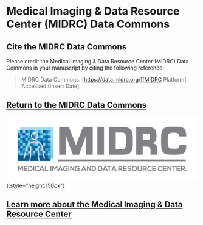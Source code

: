 # Medical Imaging & Data Resource Center (MIDRC) Data Commons

## Cite the MIDRC Data Commons

Please credit the Medical Imaging & Data Resource Center (MIDRC) Data Commons in your manuscript by citing the following reference:

> MIDRC Data Commons. [https://data.midrc.org/][MIDRC Platform]. Accessed [Insert Date].

## [Return to the MIDRC Data Commons][MIDRC Platform]

[![MIDRC Logo][img MIDRC logo]{:style="height:150px"}][MIDRC Platform]

## [Learn more about the Medical Imaging & Data Resource Center][Org website]

<!-- Links and Images -->
[MIDRC Platform]: https://data.midrc.org/
[Gen3.org]: https://gen3.org/
[img MIDRC logo]: ./img/MIDRC-logo.png
[img Gen3 logo]: ./img/gen3blue.png
[Org website]: https://www.midrc.org/
<!-- 
[doi link]: 
[pmid link]: 
[pmcid link]: 
-->